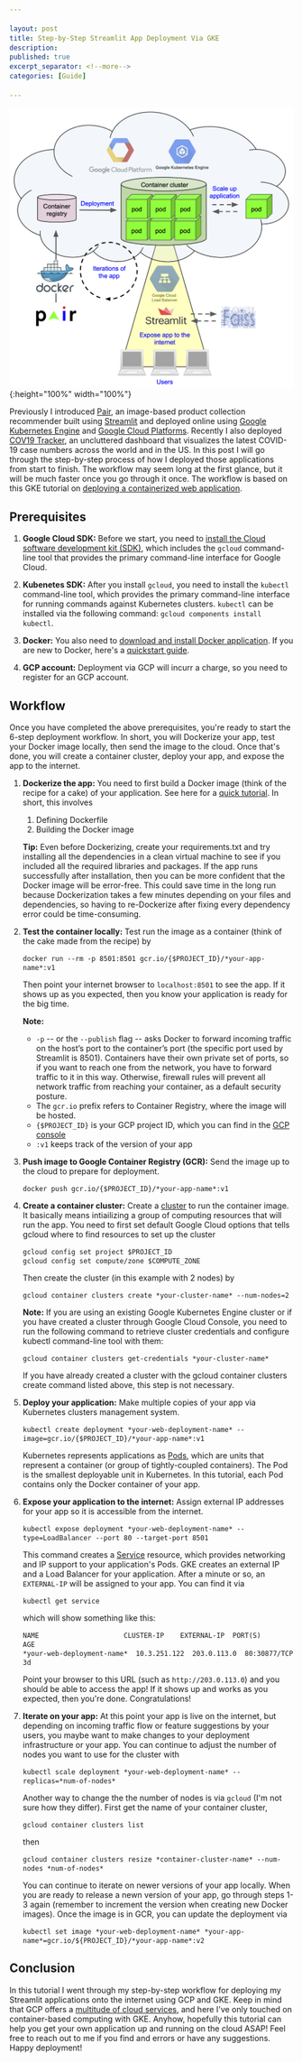 ```yaml
---

layout: post
title: Step-by-Step Streamlit App Deployment Via GKE
description: 
published: true
excerpt_separator: <!--more-->
categories: [Guide]

---
```


![pair-gke-deployment](/static/imgs/pair-gke-deployment.png "pair-gke-deployment"){:height="100%" width="100%"}

Previously I introduced [Pair](http://bit.ly/pair-app), an image-based product collection recommender built using [Streamlit](www.streamlit.io) and deployed online using [Google Kubernetes Engine](https://cloud.google.com/kubernetes-engine) and [Google Cloud Platforms](https://cloud.google.com/). Recently I also deployed [COV19 Tracker](http://bit.ly/cov19-tracker), an uncluttered dashboard that visualizes the latest COVID-19 case numbers across the world and in the US. In this post I will go through the step-by-step process of how I deployed those applications from start to finish. The workflow may seem long at the first glance, but it will be much faster once you go through it once. The workflow is based on this GKE tutorial on [deploying a containerized web application](https://cloud.google.com/kubernetes-engine/docs/tutorials/hello-app).

<!--more-->

## Prerequisites

1. **Google Cloud SDK:** Before we start, you need to [install the Cloud software development kit (SDK)](https://cloud.google.com/sdk/install), which includes the `gcloud` command-line tool that provides the primary command-line interface for Google Cloud. 

2. **Kubenetes SDK:** After you install `gcloud`, you need to install the `kubectl` command-line tool, which provides the primary command-line interface for running commands against Kubernetes clusters. `kubectl` can be installed via the following command: `gcloud components install kubectl`.

3. **Docker:** You also need to [download and install Docker application](https://docs.docker.com/get-docker/). If you are new to Docker, here's a [quickstart guide](https://docs.docker.com/get-started/).

4. **GCP account:** Deployment via GCP will incurr a charge, so you need to register for an GCP account. 

## Workflow

Once you have completed the above prerequisites, you're ready to start the 6-step deployment workflow. In short, you will Dockerize your app, test your Docker image locally, then send the image to the cloud. Once that's done, you will create a container cluster, deploy your app, and expose the app to the internet.

1. **Dockerize the app:** You need to first build a Docker image (think of the recipe for a cake) of your application. See here for a [quick tutorial](https://docs.docker.com/get-started/part2/). In short, this involves
	
	1. Defining Dockerfile
	2. Building the Docker image

	**Tip:** Even before Dockerizing, create your requirements.txt and try installing all the dependencies in a clean virtual machine to see if you included all the required libraries and packages. If the app runs successfully after installation, then you can be more confident that the Docker image will be error-free. This could save time in the long run because Dockerization takes a few minutes depending on your files and dependencies, so having to re-Dockerize after fixing every dependency error could be time-consuming.

2. **Test the container locally:** Test run the image as a container (think of the cake made from the recipe) by 

	```
	docker run --rm -p 8501:8501 gcr.io/{$PROJECT_ID}/*your-app-name*:v1
	```

	Then point your internet browser to `localhost:8501` to see the app. If it shows up as you expected, then you know your application is ready for the big time.

	**Note:**
	* `-p` -- or the `--publish` flag -- asks Docker to forward incoming traffic on the host’s port to the container’s port (the specific port used by Streamlit is 8501). Containers have their own private set of ports, so if you want to reach one from the network, you have to forward traffic to it in this way. Otherwise, firewall rules will prevent all network traffic from reaching your container, as a default security posture. 
	* The `gcr.io` prefix refers to Container Registry, where the image will be hosted.
	* `{$PROJECT_ID}` is your GCP project ID, which you can find in the [GCP console](https://console.cloud.google.com) 
	* `:v1` keeps track of the version of your app
	

3. **Push image to Google Container Registry (GCR):** Send the image up to the cloud to prepare for deployment.

	```
	docker push gcr.io/{$PROJECT_ID}/*your-app-name*:v1
	```

4. **Create a container cluster:** Create a [cluster](https://cloud.google.com/kubernetes-engine/docs/concepts/cluster-architecture) to run the container image. It basically means intiailizing a group of computing resources that will run the app. You need to first set default Google Cloud options that tells gcloud where to find resources to set up the cluster

	```
	gcloud config set project $PROJECT_ID
	gcloud config set compute/zone $COMPUTE_ZONE
	```

	Then create the cluster (in this example with 2 nodes) by 

	```
	gcloud container clusters create *your-cluster-name* --num-nodes=2
	```

	**Note:** If you are using an existing Google Kubernetes Engine cluster or if you have created a cluster through Google Cloud Console, you need to run the following command to retrieve cluster credentials and configure kubectl command-line tool with them:

	```
	gcloud container clusters get-credentials *your-cluster-name*
	```

	If you have already created a cluster with the gcloud container clusters create command listed above, this step is not necessary.

5. **Deploy your application:** Make multiple copies of your app via Kubernetes clusters management system.

	```
	kubectl create deployment *your-web-deployment-name* --image=gcr.io/{$PROJECT_ID}/*your-app-name*:v1
	```

	Kubernetes represents applications as [Pods](https://kubernetes.io/docs/concepts/workloads/pods/pod/), which are units that represent a container (or group of tightly-coupled containers). The Pod is the smallest deployable unit in Kubernetes. In this tutorial, each Pod contains only the Docker container of your app.

6. **Expose your application to the internet:** Assign external IP addresses for your app so it is accessible from the internet.

	```
	kubectl expose deployment *your-web-deployment-name* --type=LoadBalancer --port 80 --target-port 8501
	```

	This command creates a [Service](https://kubernetes.io/docs/user-guide/services/) resource, which provides networking and IP support to your application's Pods. GKE creates an external IP and a Load Balancer for your application. After a minute or so, an `EXTERNAL-IP` will be assigned to your app. You can find it via

	```
	kubectl get service
	``` 

	which will show something like this:

	```
	NAME  		    	     CLUSTER-IP    EXTERNAL-IP  PORT(S)       AGE
	*your-web-deployment-name*  10.3.251.122  203.0.113.0  80:30877/TCP  3d
	```

	Point your browser to this URL (such as `http://203.0.113.0`) and you should be able to access the app! If it shows up and works as you expected, then you're done. Congratulations!

7. **Iterate on your app:** At this point your app is live on the internet, but depending on incoming traffic flow or feature suggestions by your users, you maybe want to make changes to your deployment infrastructure or your app. You can continue to adjust the number of nodes you want to use for the cluster with 

	```
	kubectl scale deployment *your-web-deployment-name* --replicas=*num-of-nodes*
	```

	Another way to change the the number of nodes is via `gcloud` (I'm not sure how they differ). First get the name of your container cluster,

	```
	gcloud container clusters list
	```

	then 

	```
	gcloud container clusters resize *container-cluster-name* --num-nodes *num-of-nodes*
	```

	You can continue to iterate on newer versions of your app locally. When you are ready to release a newn version of your app, go through steps 1-3 again (remember to increment the version when creating new Docker images). Once the image is in GCR, you can update the deployment via

	
	```
	kubectl set image *your-web-deployment-name* *your-app-name*=gcr.io/${PROJECT_ID}/*your-app-name*:v2
	```

## Conclusion

In this tutorial I went through my step-by-step workflow for deploying my Streamlit applications onto the internet using GCP and GKE. Keep in mind that GCP offers a [multitude of cloud services](https://cloud.google.com/docs/overview/cloud-platform-services), and here I've only touched on container-based computing with GKE. Anyhow, hopefully this tutorial can help you get your own application up and running on the cloud ASAP! Feel free to reach out to me if you find and errors or have any suggestions. Happy deployment!

